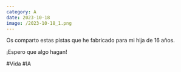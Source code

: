 ```yaml
--- 
category: A 
date: 2023-10-18 
image: /2023-10-18_1.png 
--- 
```


Os comparto estas pistas que he fabricado para mi hija de 16 años. 

¡Espero que algo hagan!

#Vida #IA